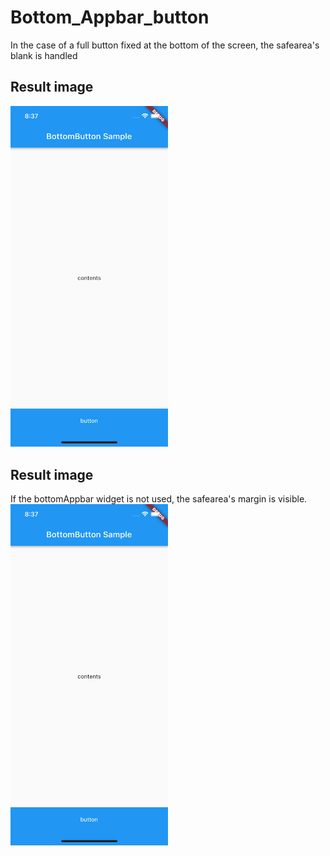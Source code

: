# Bottom_Appbar_button

In the case of a full button fixed at the bottom of the screen, the safearea's blank is handled

## Result image

<img src = "./Simulator Screen Shot - iPhone 13 Pro - 2023-01-26 at 20.37.20.png" width="50%" height="50%">

## Result image

If the bottomAppbar widget is not used, the safearea's margin is visible.
<img src = "./Simulator Screen Shot - iPhone 13 Pro - 2023-01-26 at 20.37.20.png" width="50%" height="50%">
